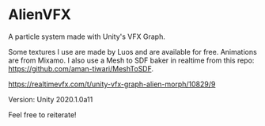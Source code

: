 # AlienVFX

A particle system made with Unity's VFX Graph.

Some textures I use are made by Luos and are available for free.
Animations are from Mixamo.
I also use a Mesh to SDF baker in realtime from this repo: https://github.com/aman-tiwari/MeshToSDF.

https://realtimevfx.com/t/unity-vfx-graph-alien-morph/10829/9

Version: Unity 2020.1.0a11

Feel free to reiterate!
